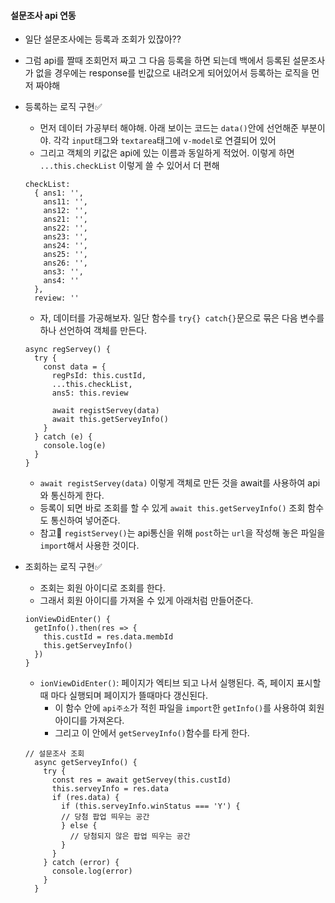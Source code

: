 #### 설문조사 api 연동
+ 일단 설문조사에는 등록과 조회가 있잖아??
+ 그럼 api를 짤때 조회먼저 짜고 그 다음 등록을 하면 되는데 백에서 등록된 설문조사가 없을 경우에는 response를 빈값으로 내려오게 되어있어서 등록하는 로직을 먼저 짜야해
+ 등록하는 로직 구현✅
  + 먼저 데이터 가공부터 해야해. 아래 보이는 코드는 `data()`안에 선언해준 부분이야. 각각 `input`태그와 `textarea`태그에 `v-model`로 연결되어 있어
  + 그리고 객체의 키값은 api에 있는 이름과 동일하게 적었어. 이렇게 하면 `...this.checkList` 이렇게 쓸 수 있어서 더 편해
  ```node
  checkList:
    { ans1: '',
      ans11: '',
      ans12: '',
      ans21: '',
      ans22: '',
      ans23: '',
      ans24: '',
      ans25: '',
      ans26: '',
      ans3: '',
      ans4: ''
    },
    review: ''
  ```
  + 자, 데이터를 가공해보자. 일단 함수를 `try{} catch{}`문으로 묶은 다음 변수를 하나 선언하여 객체를 만든다.
  ```node
  async regServey() {
    try {
      const data = {
        regPsId: this.custId,
        ...this.checkList,
        ans5: this.review

        await registServey(data)
        await this.getServeyInfo()
      }
    } catch (e) {
      console.log(e)
    }
  }
  ```
  + `await registServey(data)` 이렇게 객체로 만든 것을 await를 사용하여 api와 통신하게 한다.
  + 등록이 되면 바로 조회를 할 수 있게 `await this.getServeyInfo()` 조회 함수도 통신하여 넣어준다.
  + 참고📢 `registServey()`는 api통신을 위해 `post`하는 `url`을 작성해 놓은 파일을 `import`해서 사용한 것이다.
+ 조회하는 로직 구현✅
  + 조회는 회원 아이디로 조회를 한다.
  + 그래서 회원 아이디를 가져올 수 있게 아래처럼 만들어준다.
  ```node
  ionViewDidEnter() {
    getInfo().then(res => {
      this.custId = res.data.membId
      this.getServeyInfo()
    })
  }
  ```
  + `ionViewDidEnter()`: 페이지가 엑티브 되고 나서 실행된다. 즉, 페이지 표시할때 마다 실행되며 페이지가 뜰때마다 갱신된다.
    + 이 함수 안에 `api주소`가 적힌 파일을 `import`한 `getInfo()`를 사용하여 회원 아이디를 가져온다.
    + 그리고 이 안에서 `getServeyInfo()`함수를 타게 한다.

  ```node
  // 설문조사 조회
    async getServeyInfo() {
      try {
        const res = await getServey(this.custId)
        this.serveyInfo = res.data
        if (res.data) {
          if (this.serveyInfo.winStatus === 'Y') {
          // 당첨 팝업 띄우는 공간
          } else {
            // 당첨되지 않은 팝업 띄우는 공간
          }
        }
      } catch (error) {
        console.log(error)
      }
    }
  ```






